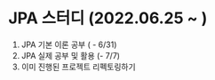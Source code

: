 # JPA 스터디 (2022.06.25 ~ )

1. JPA 기본 이론 공부 ( - 6/31)
2. JPA 실제 공부 및 활용 (- 7/7)
3. 이미 진행된 프로젝트 리펙토링하기
